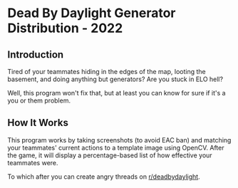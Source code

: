 # Dead By Daylight Generator Distribution - 2022

## Introduction
Tired of your teammates hiding in the edges of the map, looting the basement, and doing anything but generators? Are you stuck in ELO hell?

Well, this program won't fix that, but at least you can know for sure if it's a you or them problem.

## How It Works
This program works by taking screenshots (to avoid EAC ban) and matching your teammates' current actions to a template image using OpenCV. After the game, it will display a percentage-based list of how effective your teammates were.

To which after you can create angry threads on [r/deadbydaylight](https://www.reddit.com/r/deadbydaylight/).